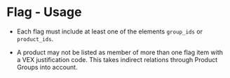 # Flag - Usage

* Each flag must include at least one of the elements `group_ids` or `product_ids`.

* A product may not be listed as member of more than one flag item with a VEX justification code. This takes indirect
  relations through Product Groups into account.
